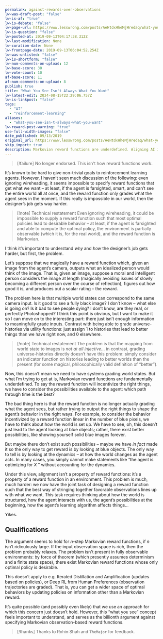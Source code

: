 ```yaml
---
permalink: against-rewards-over-observations
lw-was-draft-post: "false"
lw-is-af: "true"
lw-is-debate: "false"
lw-page-url: https://www.lesswrong.com/posts/AeHtdxHheMjHredaq/what-you-see-isn-t-always-what-you-want
lw-is-question: "false"
lw-posted-at: 2019-09-13T04:17:38.312Z
lw-last-modification: None
lw-curation-date: None
lw-frontpage-date: 2019-09-13T06:04:52.254Z
lw-was-unlisted: "false"
lw-is-shortform: "false"
lw-num-comments-on-upload: 12
lw-base-score: 30
lw-vote-count: 10
af-base-score: 11
af-num-comments-on-upload: 8
publish: true
title: "What You See Isn't Always What You Want"
lw-latest-edit: 2024-08-15T22:29:06.757Z
lw-is-linkpost: "false"
tags: 
  - "AI"
  - "reinforcement-learning"
aliases: 
  - "what-you-see-isn-t-always-what-you-want"
lw-reward-post-warning: "true"
use-full-width-images: "false"
date_published: 09/13/2019
original_url: https://www.lesswrong.com/posts/AeHtdxHheMjHredaq/what-you-see-isn-t-always-what-you-want
skip_import: true
description: Markovian reward functions are underdefined. Aligning AI isn't about designing the "right" reward, but designing rewards compatible with how the world is.
---
```

> [!failure] No longer endorsed. This isn't how reward functions work.

It’s known to be hard to give non-trivial goals to reinforcement learning agents. However, I haven’t seen much discussion of the following: even ignoring wireheading, it seems impossible to specify reward functions that get what we want – at least, if the agent is farsighted, smart, and can’t see the entire world all at once, and the reward function only grades what the agent sees in the moment. If this really is impossible in our world, then the designer’s job gets way harder.

> [!note] Technical restatement
> Even ignoring wireheading, it could be impossible to supply a reward function such that most optimal policies lead to desirable behavior – at least, if the agent is farsighted and able to compute the optimal policy, the environment is partially observable (which it is, for the real world), and the reward function is Markovian.

I think it’s important to understand _why_ and _how_ the designer’s job gets harder, but first, the problem.

Let’s suppose that we magically have a reward function which, given an image from the agent’s camera, outputs what an idealized person would think of the image. That is, given an image, suppose a moral and intelligent person considers the image at length (magically avoiding issues of slowly becoming a different person over the course of reflection), figures out how good it is, and produces out a scalar rating – the reward.

The problem here is that multiple world states can correspond to the same camera input. Is it good to see a fully black image? I don’t know – what else is going on? Is it bad to see people dying? I don’t know, are they real, or perfectly Photoshopped? I think this point is obvious, but I want to make it so I can move on to the interesting part: there just isn’t enough information to meaningfully grade inputs. Contrast with being able to grade universe-histories via utility functions: just assign 1 to histories that lead to better things than we have right now, and 0 elsewhere.

> [!note] Technical restatement
> The problem is that the mapping from world state to images is _not at all injective_... in contrast, grading universe-histories directly doesn’t have this problem: simply consider an indicator function on histories leading to better worlds than the present (for some magical, philosophically valid definition of “better”).

Now, this doesn’t mean we need to have systems grading world states. But what I’m trying to get at is, Markovian reward functions are fundamentally underdefined. To say the reward function will incentivize the right things, we have to consider the possibilities available to the agent: which path through time is the best?

The bad thing here is that the reward function is no longer actually grading what the agent sees, but rather trying to output the right things to shape the agent’s behavior in the right ways. For example, to consider the behavior incentivized by a reward function linear in the number of blue pixels, we have to think about how the world is set up. We have to see, oh, this doesn’t just lead to the agent looking at blue objects; rather, there exist better possibilities, like showing yourself solid blue images forever.

But maybe there don’t exist such possibilities – maybe we have _in fact_ made it so the only way to get reward is by looking at blue objects. The only way to tell is by looking at the dynamics – at how the world changes as the agent acts. In many cases, you simply cannot make statements like “the agent is optimizing for $X$ ” without accounting for the dynamics.

Under this view, alignment isn’t a property of reward functions: it’s a property of a reward function in an environment. This problem is much, much harder: we now have the joint task of designing a reward function such that the best way of stringing together favorable observations lines up with what we want. This task requires thinking about how the world is structured, how the agent interacts with us, the agent’s possibilities at the beginning, how the agent’s learning algorithm affects things…

Yikes.

## Qualifications

The argument seems to hold for $n$\-step Markovian reward functions, if $n$ isn’t ridiculously large. If the input observation space is rich, then the problem probably relaxes. The problem isn't present in fully observable environments: by force of theorem (which presently assumes determinism and a finite state space), there exist Markovian reward functions whose only optimal policy is desirable.

This doesn’t apply to e.g. Iterated Distillation and Amplification (updates based on policies), or Deep RL from Human Preferences (observation trajectories are graded). That is, you can get a wider space of optimal behaviors by updating policies on information other than a Markovian reward.

It’s quite possible (and possibly even likely) that we use an approach for which this concern just doesn’t hold. However, this “what you see” concept feels important to understand, and serves as the billionth argument against specifying Markovian observation-based reward functions.

> [!thanks]
>Thanks to Rohin Shah and `TheMajor` for feedback.